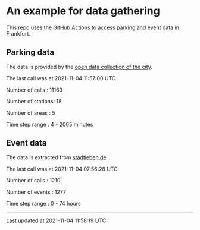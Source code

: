# An example for data gathering

This repo uses the GitHub Actions to access parking and event data in Frankfurt.

## Parking data
The data is provided by the [open data collection of the city](https://www.offenedaten.frankfurt.de/).

The last call was at 2021-11-04 11:57:00 UTC

Number of calls   : 11169

Number of stations:    18

Number of areas   :     5

Time step range   :     4 -  2005 minutes


## Event data
The data is extracted from [stadtleben.de](https://stadtleben.de/frankfurt/).

The last call was at 2021-11-04 07:56:28 UTC

Number of calls   : 1210

Number of events  : 1277

Time step range   :    0 -   74 hours


----

Last updated at 2021-11-04 11:58:19 UTC
